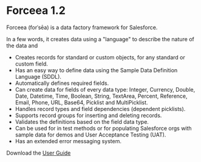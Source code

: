 # Forceea 1.2 #
Forceea (forˈsēa) is a data factory framework for Salesforce.

In a few words, it creates data using a "language" to describe the nature of the data and
*	Creates records for standard or custom objects, for any standard or custom field.
*	Has an easy way to define data using the Sample Data Definition Language (SDDL).
*	Automatically defines required fields.
*	Can create data for fields of every data type: Integer, Currency, Double, Date, Datetime, Time, Boolean, String, TextArea, Percent, Reference, Email, Phone, URL, Base64, Picklist and MultiPicklist.
*	Handles record types and field dependencies (dependent picklists).
*	Supports record groups for inserting and deleting records.
*	Validates the definitions based on the field data type.
*	Can be used for in test methods or for populating Salesforce orgs with sample data for demos and User Acceptance Testing (UAT).
*	Has an extended error messaging system.

Download the [User Guide](http://bit.ly/Forceea12_UserGuide)
